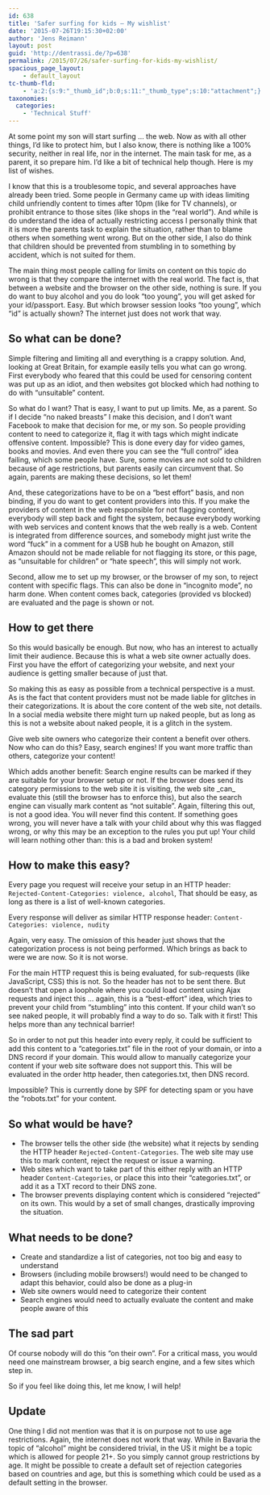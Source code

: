 ```yaml
---
id: 638
title: 'Safer surfing for kids – My wishlist'
date: '2015-07-26T19:15:30+02:00'
author: 'Jens Reimann'
layout: post
guid: 'http://dentrassi.de/?p=638'
permalink: /2015/07/26/safer-surfing-for-kids-my-wishlist/
spacious_page_layout:
    - default_layout
tc-thumb-fld:
    - 'a:2:{s:9:"_thumb_id";b:0;s:11:"_thumb_type";s:10:"attachment";}'
taxonomies:
  categories:
    - 'Technical Stuff'
---
```


At some point my son will start surfing … the web. Now as with all other things, I’d like to protect him, but I also know, there is nothing like a 100% security, neither in real life, nor in the internet. The main task for me, as a parent, it so prepare him. I’d like a bit of technical help though. Here is my list of wishes.

<!-- more -->

I know that this is a troublesome topic, and several approaches have already been tried. Some people in Germany came up with ideas limiting child unfriendly content to times after 10pm (like for TV channels), or prohibit entrance to those sites (like shops in the “real world”). And while is do understand the idea of actually restricting access I personally think that it is more the parents task to explain the situation, rather than to blame others when something went wrong. But on the other side, I also do think that children should be prevented from stumbling in to something by accident, which is not suited for them.

The main thing most people calling for limits on content on this topic do wrong is that they compare the internet with the real world. The fact is, that between a website and the browser on the other side, nothing is sure. If you do want to buy alcohol and you do look “too young”, you will get asked for your id/passport. Easy. But which browser session looks “too young”, which “id” is actually shown? The internet just does not work that way.

## So what can be done?

Simple filtering and limiting all and everything is a crappy solution. And, looking at Great Britain, for example easily tells you what can go wrong. First everybody who feared that this could be used for censoring content was put up as an idiot, and then websites got blocked which had nothing to do with “unsuitable” content.

So what do I want? That is easy, I want to put up limits. Me, as a parent. So if I decide “no naked breasts” I make this decision, and I don’t want Facebook to make that decision for me, or my son. So people providing content to need to categorize it, flag it with tags which might indicate offensive content. Impossible? This is done every day for video games, books and movies. And even there you can see the “full control” idea failing, which some people have. Sure, some movies are not sold to children because of age restrictions, but parents easily can circumvent that. So again, parents are making these decisions, so let them!

And, these categorizations have to be on a “best effort” basis, and non binding, if you do want to get content providers into this. If you make the providers of content in the web responsible for not flagging content, everybody will step back and fight the system, because everybody working with web services and content knows that the web really is a web. Content is integrated from difference sources, and somebody might just write the word “fuck” in a comment for a USB hub he bought on Amazon, still Amazon should not be made reliable for not flagging its store, or this page, as “unsuitable for children” or “hate speech”, this will simply not work.

Second, allow me to set up my browser, or the browser of my son, to reject content with specific flags. This can also be done in “incognito mode”, no harm done. When content comes back, categories (provided vs blocked) are evaluated and the page is shown or not.

## How to get there

So this would basically be enough. But now, who has an interest to actually limit their audience. Because this is what a web site owner actually does. First you have the effort of categorizing your website, and next your audience is getting smaller because of just that.

So making this as easy as possible from a technical perspective is a must. As is the fact that content providers must not be made liable for glitches in their categorizations. It is about the core content of the web site, not details. In a social media website there might turn up naked people, but as long as this is not a website about naked people, it is a glitch in the system.

Give web site owners who categorize their content a benefit over others. Now who can do this? Easy, search engines! If you want more traffic than others, categorize your content!

Which adds another benefit: Search engine results can be marked if they are suitable for your browser setup or not. If the browser does send its category permissions to the web site it is visiting, the web site \_can\_ evaluate this (still the browser has to enforce this), but also the search engine can visually mark content as “not suitable”. Again, filtering this out, is not a good idea. You will never find this content. If something goes wrong, you will never have a talk with your child about why this was flagged wrong, or why this may be an exception to the rules you put up! Your child will learn nothing other than: this is a bad and broken system!

## How to make this easy?

Every page you request will receive your setup in an HTTP header: `Rejected-Content-Categories: violence, alcohol`, That should be easy, as long as there is a list of well-known categories.

Every response will deliver as similar HTTP response header: `Content-Categories: violence, nudity`

Again, very easy. The omission of this header just shows that the categorization process is not being performed. Which brings as back to were we are now. So it is not worse.

For the main HTTP request this is being evaluated, for sub-requests (like JavaScript, CSS) this is not. So the header has not to be sent there. But doesn’t that open a loophole where you could load content using Ajax requests and inject this … again, this is a “best-effort” idea, which tries to prevent your child from “stumbling” into this content. If your child wan’t so see naked people, it will probably find a way to do so. Talk with it first! This helps more than any technical barrier!

So in order to not put this header into every reply, it could be sufficient to add this content to a “categories.txt” file in the root of your domain, or into a DNS record if your domain. This would allow to manually categorize your content if your web site software does not support this. This will be evaluated in the order http header, then categories.txt, then DNS record.

Impossible? This is currently done by SPF for detecting spam or you have the “robots.txt” for your content.

## So what would be have?

- The browser tells the other side (the website) what it rejects by sending the HTTP header `Rejected-Content-Categories`. The web site may use this to mark content, reject the request or issue a warning.
- Web sites which want to take part of this either reply with an HTTP header `Content-Categories`, or place this into their “categories.txt”, or add it as a TXT record to their DNS zone.
- The browser prevents displaying content which is considered “rejected” on its own.
This would by a set of small changes, drastically improving the situation.


## What needs to be done?

- Create and standardize a list of categories, not too big and easy to understand
- Browsers (including mobile browsers!) would need to be changed to adapt this behavior, could also be done as a plug-in
- Web site owners would need to categorize their content
- Search engines would need to actually evaluate the content and make people aware of this

## The sad part

Of course nobody will do this “on their own”. For a critical mass, you would need one mainstream browser, a big search engine, and a few sites which step in.

So if you feel like doing this, let me know, I will help!

## Update

One thing I did not mention was that it is on purpose not to use age restrictions. Again, the internet does not work that way. While in Bavaria the topic of “alcohol” might be considered trivial, in the US it might be a topic which is allowed for people 21+. So you simply cannot group restrictions by age. It might be possible to create a default set of rejection categories based on countries and age, but this is something which could be used as a default setting in the browser.
